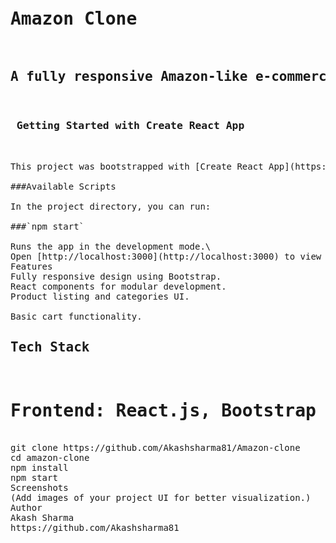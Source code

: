 <pre>
<h1>Amazon Clone</h1>
<h2>A fully responsive Amazon-like e-commerce frontend built using React and Bootstrap.</h2>
<h3> Getting Started with Create React App</h3>

<a>This project was bootstrapped with [Create React App](https://github.com/facebook/create-react-app).</a>

###Available Scripts

In the project directory, you can run:

###`npm start`

Runs the app in the development mode.\
Open [http://localhost:3000](http://localhost:3000) to view it in your browser.
Features
Fully responsive design using Bootstrap.
React components for modular development.
Product listing and categories UI.<br>
Basic cart functionality.
<h2>Tech Stack</h2>
<h1>Frontend: React.js, Bootstrap</h1>
<a>git clone https://github.com/Akashsharma81/Amazon-clone</a>
cd amazon-clone
npm install
npm start
Screenshots
(Add images of your project UI for better visualization.)
Author
Akash Sharma
<a>https://github.com/Akashsharma81</a>
</pre>
